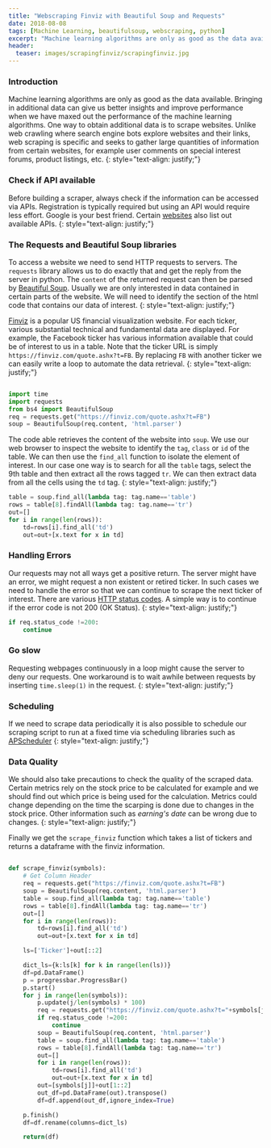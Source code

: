 ```yaml
---
title: "Webscraping Finviz with Beautiful Soup and Requests"
date: 2018-08-08
tags: [Machine Learning, beautifulsoup, webscraping, python]
excerpt: "Machine learning algorithms are only as good as the data available. Bringing in additional data can give us better insights and improve performance when we have maxed out the performance of the machine learning algorithms. One way to obtain additional data is to scrape websites. "
header:
  teaser: images/scrapingfinviz/scrapingfinviz.jpg
---
```

### Introduction
Machine learning algorithms are only as good as the data available. Bringing in additional data can give us better insights and improve performance when we have maxed out the performance of the machine learning algorithms. One way to obtain additional data is to scrape websites. Unlike web crawling where search engine bots explore websites and their links, web scraping is specific and seeks to gather large quantities of information from certain websites, for example user comments on special interest forums, product listings, etc.
{: style="text-align: justify;"}

### Check if API available
Before building a scraper, always check if the information can be accessed via APIs. Registration is typically required but using an API would require less effort. Google is your best friend. Certain [websites](https://github.com/toddmotto/public-apis) also list out available APIs.
{: style="text-align: justify;"}

### The Requests and Beautiful Soup libraries
To access a website we need to send HTTP requests to servers. The `requests` library allows us to do exactly that and get the reply from the server in python. The `content` of the returned request can then be parsed by [Beautiful Soup](https://www.crummy.com/software/BeautifulSoup/bs4/doc/). Usually we are only interested in data contained in certain parts of the website. We will need to identify the section of the html code that contains our data of interest.
{: style="text-align: justify;"}

[Finviz](https://finviz.com/) is a popular US financial visualization website. For each ticker, various substantial technical and fundamental data are displayed. For example, the Facebook ticker has various information available that could be of interest to us in a table. Note that the ticker URL is simply `https://finviz.com/quote.ashx?t=FB`. By replacing `FB` with another ticker we can easily write a loop to automate the data retrieval.
{: style="text-align: justify;"}

<img src="{{site.url }}{{site.baseurl }}/images/scrapingfinviz/scrapingfinviz.jpg" alt="">

```python
import time
import requests
from bs4 import BeautifulSoup
req = requests.get("https://finviz.com/quote.ashx?t=FB")
soup = BeautifulSoup(req.content, 'html.parser')
```

The code able retrieves the content of the website into `soup`. We use our web browser to inspect the website to identify the `tag`, `class` or `id` of the table. We can then use the `find_all` function to isolate the element of interest. In our case one way is to search for all the `table` tags, select the 9th table and then extract all the rows tagged `tr`. We can then extract data from all the cells using the `td` tag.
{: style="text-align: justify;"}

```python
table = soup.find_all(lambda tag: tag.name=='table')
rows = table[8].findAll(lambda tag: tag.name=='tr')
out=[]
for i in range(len(rows)):
    td=rows[i].find_all('td')
    out=out+[x.text for x in td]
```

### Handling Errors
Our requests may not all ways get a positive return. The server might have an error, we might request a non existent or retired ticker. In such cases we need to handle the error so that we can continue to scrape the next ticker of interest. There are various [HTTP status codes](https://en.wikipedia.org/wiki/List_of_HTTP_status_codes). A simple way is to continue if the error code is not 200 (OK Status).
{: style="text-align: justify;"}
```python
if req.status_code !=200:
    continue
```
### Go slow
Requesting webpages continuously in a loop might cause the server to deny our requests. One workaround is to wait awhile between requests by inserting `time.sleep(1)` in the request.
{: style="text-align: justify;"}

### Scheduling
If we need to scrape data periodically it is also possible to schedule our scraping script to run at a fixed time via scheduling libraries such as [APScheduler](https://apscheduler.readthedocs.io/en/latest/)
{: style="text-align: justify;"}

### Data Quality
We should also take precautions to check the quality of the scraped data. Certain metrics rely on the stock price to be calculated for example and we should find out which price is being used for the calculation. Metrics could change depending on the time the scarping is done due to  changes in the stock price. Other information such as *earning's date* can be wrong due to changes.
{: style="text-align: justify;"}

Finally we get the `scrape_finviz` function which takes a list of tickers and returns a dataframe with the finviz information.

```python

def scrape_finviz(symbols):
    # Get Column Header
    req = requests.get("https://finviz.com/quote.ashx?t=FB")
    soup = BeautifulSoup(req.content, 'html.parser')
    table = soup.find_all(lambda tag: tag.name=='table')
    rows = table[8].findAll(lambda tag: tag.name=='tr')
    out=[]
    for i in range(len(rows)):
        td=rows[i].find_all('td')
        out=out+[x.text for x in td]

    ls=['Ticker']+out[::2]  

    dict_ls={k:ls[k] for k in range(len(ls))}
    df=pd.DataFrame()
    p = progressbar.ProgressBar()
    p.start()
    for j in range(len(symbols)):
        p.update(j/len(symbols) * 100)
        req = requests.get("https://finviz.com/quote.ashx?t="+symbols[j])
        if req.status_code !=200:
            continue
        soup = BeautifulSoup(req.content, 'html.parser')
        table = soup.find_all(lambda tag: tag.name=='table')
        rows = table[8].findAll(lambda tag: tag.name=='tr')
        out=[]
        for i in range(len(rows)):
            td=rows[i].find_all('td')
            out=out+[x.text for x in td]
        out=[symbols[j]]+out[1::2]
        out_df=pd.DataFrame(out).transpose()
        df=df.append(out_df,ignore_index=True)

    p.finish()
    df=df.rename(columns=dict_ls)  

    return(df)
```
